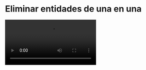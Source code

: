 # Eliminar entidades de una en una

![](https://digi21.blob.core.windows.net/videos-ayuda/desarrollo/24.%20Eliminar%20entidades%20de%20una%20en%20una.mp4)



